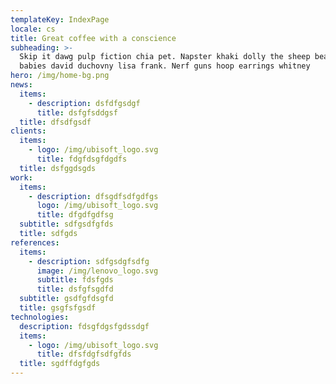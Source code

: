 ```yaml
---
templateKey: IndexPage
locale: cs
title: Great coffee with a conscience
subheading: >-
  Skip it dawg pulp fiction chia pet. Napster khaki dolly the sheep beanie
  babies david duchovny lisa frank. Nerf guns hoop earrings whitney
hero: /img/home-bg.png
news:
  items:
    - description: dsfdfgsdgf
      title: dsfgfsddgsf
  title: dfsdfgsdf
clients:
  items:
    - logo: /img/ubisoft_logo.svg
      title: fdgfdsgfdgdfs
  title: dsfggdsgds
work:
  items:
    - description: dfsgdfsdfgdfgs
      logo: /img/ubisoft_logo.svg
      title: dfgdfgdfsg
  subtitle: sdfgsdfgfds
  title: sdfgds
references:
  items:
    - description: sdfgsdgfsdfg
      image: /img/lenovo_logo.svg
      subtitle: fdsfgds
      title: dsfgfsgdfd
  subtitle: gsdfgfdsgfd
  title: gsgfsfgsdf
technologies:
  description: fdsgfdgsfgdssdgf
  items:
    - logo: /img/ubisoft_logo.svg
      title: dfsfdgfsdfgfds
  title: sgdffdgfgds
---
```

